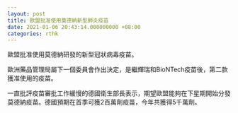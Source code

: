 ```yaml
---
layout: post
title: 歐盟批准使用莫德納新型肺炎疫苗
date: 2021-01-06 20:43:14.000000000 +08:00
categories: rthk
---
```


歐盟批准使用莫德納研發的新型冠狀病毒疫苗。

歐洲藥品管理局屬下一個委員會作出決定，是繼輝瑞和BioNTech疫苗後，第二款獲准使用的疫苗。

一直批評疫苗審批工作緩慢的德國衛生部長表示，期望歐盟能夠在下星期開始分發莫德納疫苗。德國預期在首季可獲2百萬劑疫苗，今年共獲得5千萬劑。
